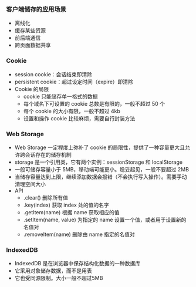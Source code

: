 ### 客户端储存的应用场景

- 离线化
- 缓存某些资源
- 前后端通信
- 跨页面数据共享

### Cookie
- session cookie：会话结束即清除
- persistent cookie：超过设定时间（expire）即清除
- Cookie 的局限
  + cookie 只能储存单一格式的数据
  + 每个域名下可设置的 cookie 总数是有限的，一般不超过 50 个
  + 每个 cookie 的大小有限，一般不超过 4kb
  + 设置和操作 cookie 比较麻烦，需要自行封装方法

### Web Storage
- Web Storage 一定程度上弥补了 cookie 的局限性，提供了一种容量更大且允许跨会话存在的储存机制
- storage 是一个引用类，它有两个实例：sessionStorage 和 localStorage
- 一般可储存容量小于 5MB，移动端可能更小。稳妥起见，一般不要超过 2MB
- 当储存容量达到上限，继续添加数据会报错（不会执行写入操作）。需要手动清理空间大小
- API
  + .clear() 删除所有值
  + .key(index)	获取 index 处的值的名字
  + .getItem(name) 根据 name 获取相应的值
  + .setItem(name, value)	为指定的 name 设置一个值，或者用于设置新的名值对
  + .removeItem(name)	删除由 name 指定的名值对

### IndexedDB
- IndexedDB 是在浏览器中保存结构化数据的一种数据库
- 它采用对象储存数据，而不是用表
- 它也受同源限制。大小一般不超过5MB